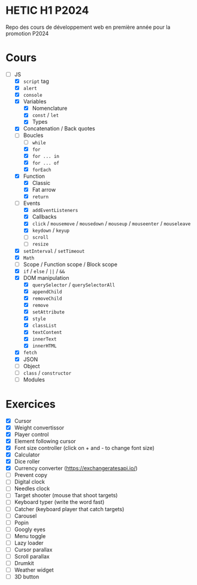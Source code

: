 # HETIC H1 P2024

Repo des cours de développement web en première année pour la promotion P2024

# Cours

- [ ] JS
    - [x] `script` tag
    - [x] `alert`
    - [x] `console`
    - [x] Variables
        - [x] Nomenclature
        - [x] `const` / `let`
        - [x] Types
    - [x] Concatenation / Back quotes
    - [ ] Boucles
        - [ ] `while`
        - [x] `for`
        - [x] `for ... in`
        - [x] `for ... of`
        - [x] `forEach`
    - [x] Function
        - [x] Classic
        - [x] Fat arrow
        - [x] `return`
    - [ ] Events
        - [x] `addEventListeners`
        - [x] Callbacks
        - [x] `click` / `mousemove` / `mousedown` / `mouseup` / `mouseenter` / `mouseleave`
        - [x] `keydown` / `keyup`
        - [ ] `scroll`
        - [ ] `resize`
    - [x] `setInterval` / `setTimeout`
    - [x] `Math`
    - [ ] Scope / Function scope / Block scope
    - [x] `if` / `else` / `||` / `&&`
    - [x] DOM manipulation
        - [x] `querySelector` / `querySelectorAll`
        - [x] `appendChild`
        - [x] `removeChild`
        - [x] `remove`
        - [x] `setAttribute`
        - [x] `style`
        - [x] `classList`
        - [x] `textContent`
        - [x] `innerText`
        - [x] `innerHTML`
    - [x] `fetch`
    - [x] JSON
    - [ ] Object
    - [ ] `class` / `constructor`
    - [ ] Modules

# Exercices

- [x] Cursor
- [x] Weight convertissor
- [x] Player control
- [x] Element following cursor
- [x] Font size controller (click on + and - to change font size)
- [x] Calculator
- [x] Dice roller
- [x] Currency converter (https://exchangeratesapi.io/)
- [ ] Prevent copy
- [ ] Digital clock
- [ ] Needles clock
- [ ] Target shooter (mouse that shoot targets)
- [ ] Keyboard typer (write the word fast)
- [ ] Catcher (keyboard player that catch targets)
- [ ] Carousel
- [ ] Popin
- [ ] Googly eyes
- [ ] Menu toggle
- [ ] Lazy loader
- [ ] Cursor parallax
- [ ] Scroll parallax
- [ ] Drumkit
- [ ] Weather widget
- [ ] 3D button